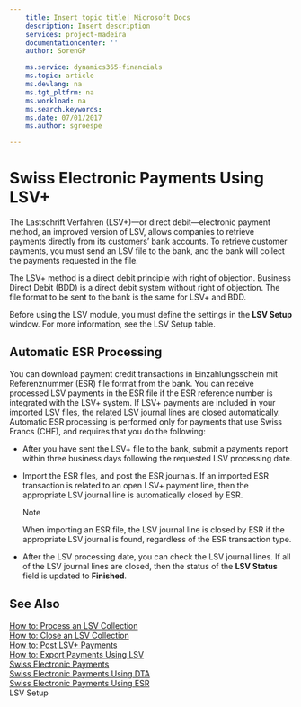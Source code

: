 ```yaml
---
    title: Insert topic title| Microsoft Docs
    description: Insert description
    services: project-madeira
    documentationcenter: ''
    author: SorenGP

    ms.service: dynamics365-financials
    ms.topic: article
    ms.devlang: na
    ms.tgt_pltfrm: na
    ms.workload: na
    ms.search.keywords:
    ms.date: 07/01/2017
    ms.author: sgroespe

---
```

# Swiss Electronic Payments Using LSV+
The Lastschrift Verfahren \(LSV\+\)—or direct debit—electronic payment method, an improved version of LSV, allows companies to retrieve payments directly from its customers’ bank accounts. To retrieve customer payments, you must send an LSV file to the bank, and the bank will collect the payments requested in the file.  
  
 The LSV\+ method is a direct debit principle with right of objection. Business Direct Debit \(BDD\) is a direct debit system without right of objection. The file format to be sent to the bank is the same for LSV\+ and BDD.  
  
 Before using the LSV module, you must define the settings in the **LSV Setup** window. For more information, see the LSV Setup table.  
  
## Automatic ESR Processing  
 You can download payment credit transactions in Einzahlungsschein mit Referenznummer \(ESR\) file format from the bank. You can receive processed LSV payments in the ESR file if the ESR reference number is integrated with the LSV\+ system. If LSV\+ payments are included in your imported LSV files, the related LSV journal lines are closed automatically. Automatic ESR processing is performed only for payments that use Swiss Francs \(CHF\), and requires that you do the following:  
  
-   After you have sent the LSV\+ file to the bank, submit a payments report within three business days following the requested LSV processing date.  
  
-   Import the ESR files, and post the ESR journals. If an imported ESR transaction is related to an open LSV\+ payment line, then the appropriate LSV journal line is automatically closed by ESR.  
  
    > [!NOTE]  
    >  When importing an ESR file, the LSV journal line is closed by ESR if the appropriate LSV journal is found, regardless of the ESR transaction type.  
  
-   After the LSV processing date, you can check the LSV journal lines. If all of the LSV journal lines are closed, then the status of the **LSV Status** field is updated to  **Finished**.  
  
## See Also  
 [How to: Process an LSV Collection](../how-to-process-an-lsv-collection.md)   
 [How to: Close an LSV Collection](../how-to-close-an-lsv-collection.md)   
 [How to: Post LSV\+ Payments](../how-to-post-lsv-payments.md)   
 [How to: Export Payments Using LSV](../how-to-export-payments-using-lsv.md)   
 [Swiss Electronic Payments](../swiss-electronic-payments.md)   
 [Swiss Electronic Payments Using DTA](../swiss-electronic-payments-using-dta.md)   
 [Swiss Electronic Payments Using ESR](../swiss-electronic-payments-using-esr.md)   
 LSV Setup